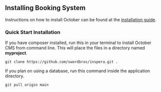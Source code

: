 ## Installing Booking System

Instructions on how to install October can be found at the [installation guide](https://docs.octobercms.com/3.x/setup/installation.html).

### Quick Start Installation

If you have composer installed, run this in your terminal to install October CMS from command line. This will place the files in a directory named **myproject**.

    git clone https://github.com/swordbros/inspera.git .

If you plan on using a database, run this command inside the application directory.

    git pull origin main





